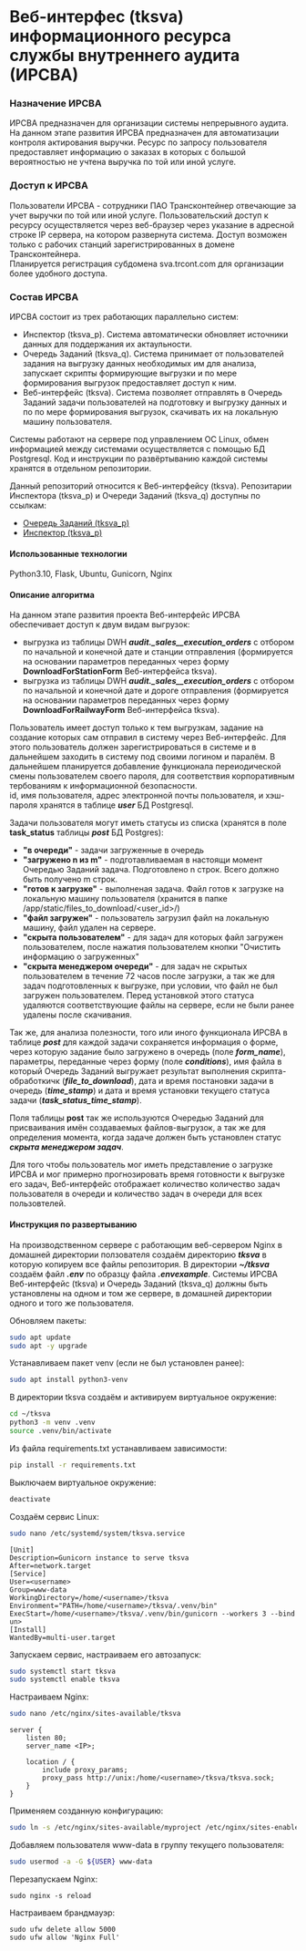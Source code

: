 # Веб-интерфес (tksva) информационного ресурса службы внутреннего аудита (ИРСВА)

### Назначение ИРСВА
ИРСВА предназначен для организации системы непрерывного аудита.
На данном этапе развития ИРСВА предназначен для автоматизации контроля актирования выручки.
Ресурс по запросу пользователя предоставляет информацию о заказах в которых с большой вероятностью не учтена выручка по той или иной услуге.

### Доступ к ИРСВА
Пользователи ИРСВА - сотрудники ПАО Трансконтейнер отвечающие за учет выручки по той или иной услуге.
Пользовательский доступ к ресурсу осуществляется через веб-браузер через указание в адресной строке IP сервера, на котором развернута система.
Доступ возможен только с рабочих станций зарегистрированных в домене Трансконтейнера.  
Планируется регистрация субдомена sva.trcont.com для организации более удобного доступа.

### Состав ИРСВА
ИРСВА состоит из трех работающих параллельно систем:
- Инспектор (tksva_p). Система автоматически обновляет источники данных для поддержания их актаульности.
- Очередь Заданий (tksva_q). Система принимает от пользователей задания на выгрузку данных необходимых им для анализа, запускает скрипты формирующие выгрузки и по мере формирования выгрузок предоставляет доступ к ним.
- Веб-интерфейс (tksva). Система позволяет отправлять в Очередь Заданий задачи пользователей на подготовку и выгрузку данных и по по мере формирования выгрузок, скачивать их на локальную машину пользователя.

Системы работают на сервере под управлением ОС Linux, обмен информацией между системами осуществляется с помощью БД Postgresql.
Код и инструкции по развёртыванию каждой системы хранятся в отдельном репозитории.

Данный репозиторий относится к Веб-интерфейсу (tksva).
Репозитарии Инспектора (tksva_p) и Очереди Заданий (tksva_q) доступны по ссылкам:
- [Очередь Заданий (tksva_p)](https://github.com/DSTsvetkovTRCONT/tksva_q)
- [Инспектор (tksva_p)](https://github.com/DSTsvetkovTRCONT/tksva_p)

#### Использованные технологии
Python3.10, Flask, Ubuntu, Gunicorn, Nginx

#### Описание алгоритма
На данном этапе развития проекта Веб-интерфейс ИРСВА обеспечивает доступ к двум видам выгрузок:
- выгрузка из таблицы DWH ***audit._sales__execution_orders*** с отбором по начальной и конечной дате и станции отправления (формируется на основании параметров переданных через форму **DownloadForStationForm** Веб-интерфейса tksva).
- выгрузка из таблицы DWH ***audit._sales__execution_orders*** с отбором по начальной и конечной дате и дороге отправления (формируется на основании параметров переданных через форму **DownloadForRailwayForm** Веб-интерфейса tksva).

Пользователь имеет доступ только к тем выгрузкам, задание на создание которых сам отправил в систему через Веб-интерфейс. Для этого пользователь должен зарегистрироваться в системе и в дальнейшем заходить в систему под своими логином и паралём. В дальнейшем планируется добавление функционала переиодической смены пользователем своего пароля, для соответствия корпоративным тербованиям к информационной безопасности.  
id, имя пользователя, адрес электронной почты пользователя, и хэш-пароля хранятся в таблице ***user*** БД Postgresql.

Задачи пользователя могут иметь статусы из списка (хранятся в поле **task_status** таблицы ***post*** БД Postgres):
- **"в очереди"** - задачи загруженные в очередь
- **"загружено n из m"** - подготавливаемая в настоящи момент Очередью Заданий задача. Подготовлено n строк. Всего должно быть получено m строк.
- **"готов к загрузке"** - выполненая задача. Файл готов к загрузке на локальную машину пользователя (хранится в папке /app/static/files_to_download/<user_id>/)
- **"файл загружен"** - пользователь загрузил файл на локальную машину, файл удален на сервере.
- **"скрыта пользователем"** - для задач для которых файл загружен пользователем, после нажатия пользователем кнопки "Очистить информацию о загруженных"
- **"скрыта менеджером очереди"** - для задач не скрытых пользователем в течение 72 часов после загрузки, а так же для задач подготовленных к выгрузке, при условии, что файл не был загружен пользователем. Перед установкой этого статуса удаляются соответствующие файлы на сервере, если не были ранее удалены после скачивания.

Так же, для анализа полезности, того или иного функционала ИРСВА в таблице ***post*** для каждой задачи сохраняется информация о форме, через которую задание было загружено в очередь (поле ***form_name***), параметры, переданные через форму (поле ***conditions***), имя файла в который Очередь Заданий выгружает результат выполнения скрипта-обработкичк (***file_to_download***), дата и время постановки задачи в очередь (***time_stamp***) и дата и время установки текущего статуса задачи (***task_status_time_stamp***).

Поля таблицы **post** так же используются Очередью Заданий для присваивания имён создаваемых файлов-выгрузок, а так же для определения момента, когда задаче должен быть установлен статус ***скрыта менеджером задач***.

Для того чтобы пользователь мог иметь представление о загрузке ИРСВА и мог примерно прогнозировать время готовности к выгрузке его задач, Веб-интерфейс отображает количество  количество задач пользователя в очереди и количество задач в очереди для всех пользовтелей.

#### Инструкция по развертыванию
На производственном сервере с работающим веб-сервером Nginx в домашней директории ползователя создаём директорию ***tksva*** в которую копируем все файлы репозитория.
В директории ***~/tksva*** создаём файл ***.env*** по образцу файла ***.envexample***.
Системы ИРСВА Веб-интерфейс (tksva) и Очередь Заданий (tksva_q) должны быть установлены на одном и том же сервере, в домашней директории одного и того же пользователя.

Обновляем пакеты:
```bash
sudo apt update
sudo apt -y upgrade
```
Устанавливаем пакет venv (если не был установлен ранее):
```bash
sudo apt install python3-venv
```
В директории tksva создаём и активируем виртуальное окружение:
```bash
cd ~/tksva
python3 -m venv .venv
source .venv/bin/activate
```
Из файла requirements.txt устанавливаем зависимости:
```bash
pip install -r requirements.txt
```
Выключаем виртуальное окружение:
```bash
deactivate
```
Создаём сервис Linux:
```bash
sudo nano /etc/systemd/system/tksva.service
```
```
[Unit]
Description=Gunicorn instance to serve tksva
After=network.target
[Service]
User=<username>
Group=www-data
WorkingDirectory=/home/<username>/tksva
Environment="PATH=/home/<username>/tksva/.venv/bin"
ExecStart=/home/<username>/tksva/.venv/bin/gunicorn --workers 3 --bind un>
[Install]
WantedBy=multi-user.target
```
Запускаем сервис, настраиваем его автозапуск:
```bash
sudo systemctl start tksva
sudo systemctl enable tksva
```
Настраиваем Nginx:
```bash
sudo nano /etc/nginx/sites-available/tksva
```
```
server {
    listen 80;
    server_name <IP>;

    location / {
        include proxy_params;
        proxy_pass http://unix:/home/<username>/tksva/tksva.sock;
    }
}
```
Применяем созданную конфигурацию:
```bash
sudo ln -s /etc/nginx/sites-available/myproject /etc/nginx/sites-enabled
```
Добавляем пользователя www-data в группу текущего пользователя:
```bash
sudo usermod -a -G ${USER} www-data
```
Перезапускаем Nginx:
```
sudo nginx -s reload
```
Настраиваем брандмауэр:
```
sudo ufw delete allow 5000
sudo ufw allow 'Nginx Full'
```